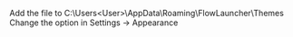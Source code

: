 Add the file to C:\Users\<User>\AppData\Roaming\FlowLauncher\Themes
Change the option in Settings -> Appearance
